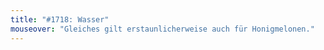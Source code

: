 ```yaml
---
title: "#1718: Wasser"
mouseover: "Gleiches gilt erstaunlicherweise auch für Honigmelonen."
---
```


